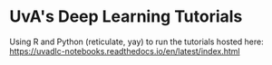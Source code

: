 # UvA's Deep Learning Tutorials 
Using R and Python (reticulate, yay) to run the tutorials hosted here:  
https://uvadlc-notebooks.readthedocs.io/en/latest/index.html
